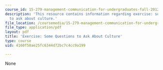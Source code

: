 ```yaml
---
course_id: 15-279-management-communication-for-undergraduates-fall-2012
description: 'This resource contains information regarding exercise: some questions
  to ask about culture.'
file_location: /coursemedia/15-279-management-communication-for-undergraduates-fall-2012/4160f58ae25fc6344d72bc7c4cc9a199_MIT15_279F12_cultureQustns.pdf
file_type: application/pdf
layout: pdf
title: 'Exercise: Some Questions to Ask About Culture'
type: course
uid: 4160f58ae25fc6344d72bc7c4cc9a199

---
```

None